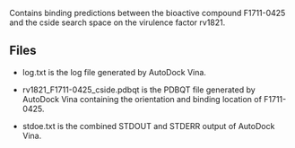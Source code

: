 Contains binding predictions between the bioactive compound F1711-0425 and the cside search space on the virulence factor rv1821.

## Files

- log.txt is the log file generated by AutoDock Vina.

- rv1821_F1711-0425_cside.pdbqt is the PDBQT file generated by AutoDock Vina containing the orientation and binding location of F1711-0425.

- stdoe.txt is the combined STDOUT and STDERR output of AutoDock Vina.

